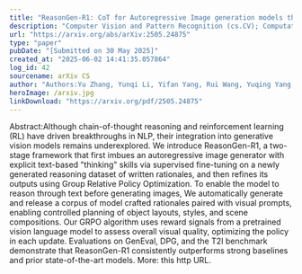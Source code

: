 ```yaml
---
title: "ReasonGen-R1: CoT for Autoregressive Image generation models through SFT and RL"
description: "Computer Vision and Pattern Recognition (cs.CV); Computation and Language (cs.CL)"
url: "https://arxiv.org/abs/arXiv:2505.24875"
type: "paper"
pubDate: "[Submitted on 30 May 2025]"
created_at: "2025-06-02 14:41:35.057864"
log_id: 42
sourcename: arXiv CS
author: "Authors:Yu Zhang, Yunqi Li, Yifan Yang, Rui Wang, Yuqing Yang, Dai Qi, Jianmin Bao, Dongdong Chen, Chong Luo, Lili Qiu"
heroImage: /arxiv.jpg
linkDownload: "https://arxiv.org/pdf/2505.24875"
---
```


Abstract:Although chain-of-thought reasoning and reinforcement learning (RL) have driven breakthroughs in NLP, their integration into generative vision models remains underexplored. We introduce ReasonGen-R1, a two-stage framework that first imbues an autoregressive image generator with explicit text-based "thinking" skills via supervised fine-tuning on a newly generated reasoning dataset of written rationales, and then refines its outputs using Group Relative Policy Optimization. To enable the model to reason through text before generating images, We automatically generate and release a corpus of model crafted rationales paired with visual prompts, enabling controlled planning of object layouts, styles, and scene compositions. Our GRPO algorithm uses reward signals from a pretrained vision language model to assess overall visual quality, optimizing the policy in each update. Evaluations on GenEval, DPG, and the T2I benchmark demonstrate that ReasonGen-R1 consistently outperforms strong baselines and prior state-of-the-art models. More: this http URL.
